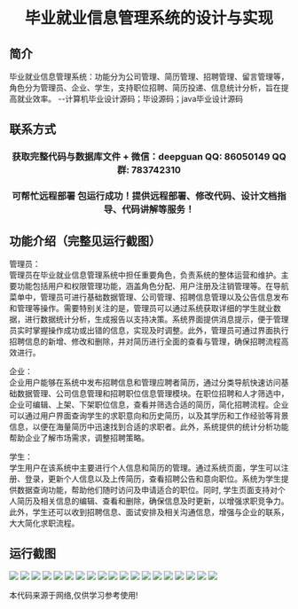 <p><h1 align="center">毕业就业信息管理系统的设计与实现</h1></p>

## 简介
毕业就业信息管理系统：功能分为公司管理、简历管理、招聘管理、留言管理等，角色分为管理员、企业、学生，支持职位招聘、简历投递、信息统计分析，旨在提高就业效率。    --计算机毕业设计源码；毕设源码；java毕业设计源码


## 联系方式
<p><h3 align="center">获取完整代码与数据库文件 + 微信：deepguan QQ: 86050149 QQ群: 783742310</h3></p>
<p><h3 align="center">可帮忙远程部署 包运行成功！提供远程部署、修改代码、设计文档指导、代码讲解等服务！</h3></p>

## 功能介绍（完整见运行截图）
管理员：  
管理员在毕业就业信息管理系统中担任重要角色，负责系统的整体运营和维护。主要功能包括用户和权限管理功能，涵盖角色分配、用户注册及注销管理等。在导航菜单中，管理员可进行基础数据管理、公司管理、招聘信息管理以及公告信息发布和管理等操作。需要特别关注的是，管理员可以通过系统获取详细的学生就业数据，进行数据统计分析，生成报告以支持决策。系统界面提供消息提示，便于管理员实时掌握操作成功或出错的信息，实现及时调整。此外，管理员可通过界面执行招聘信息的新增、修改和删除，并对简历进行全面的查看与管理，确保招聘流程高效进行。

企业：  
企业用户能够在系统中发布招聘信息和管理应聘者简历，通过分类导航快速访问基础数据管理、公司信息管理和招聘职位信息管理模块。在职位招聘和人才筛选中，企业可编辑、上架、下架职位信息，查看并筛选合适的简历，简化招聘流程。企业可以通过用户界面查询学生的求职意向和历史简历，以及其学历和工作经验等背景信息，以便在海量简历中迅速找到合适的求职者。此外，系统提供的统计分析功能帮助企业了解市场需求，调整招聘策略。

学生：  
学生用户在该系统中主要进行个人信息和简历的管理。通过系统页面，学生可以注册、登录，更新个人信息以及上传简历，查看招聘公告和意向职位。系统为学生提供数据查询功能，帮助他们随时访问及申请适合的职位。同时, 学生页面支持对个人简历及相关信息的编辑、查看和删除，确保信息及时更新，以增强求职竞争力。此外，学生还可以收到招聘信息、面试安排及相关沟通信息，增强与企业的联系，大大简化求职流程。


## 运行截图
![](https://bs-1329754181.cos.ap-shanghai.myqcloud.com/spring/GraduationEmploymentInformationManagementSystemDesignAndImplementation/img/001.jpg)
![](https://bs-1329754181.cos.ap-shanghai.myqcloud.com/spring/GraduationEmploymentInformationManagementSystemDesignAndImplementation/img/002.jpg)
![](https://bs-1329754181.cos.ap-shanghai.myqcloud.com/spring/GraduationEmploymentInformationManagementSystemDesignAndImplementation/img/003.jpg)
![](https://bs-1329754181.cos.ap-shanghai.myqcloud.com/spring/GraduationEmploymentInformationManagementSystemDesignAndImplementation/img/004.jpg)
![](https://bs-1329754181.cos.ap-shanghai.myqcloud.com/spring/GraduationEmploymentInformationManagementSystemDesignAndImplementation/img/005.jpg)
![](https://bs-1329754181.cos.ap-shanghai.myqcloud.com/spring/GraduationEmploymentInformationManagementSystemDesignAndImplementation/img/006.jpg)
![](https://bs-1329754181.cos.ap-shanghai.myqcloud.com/spring/GraduationEmploymentInformationManagementSystemDesignAndImplementation/img/007.jpg)
![](https://bs-1329754181.cos.ap-shanghai.myqcloud.com/spring/GraduationEmploymentInformationManagementSystemDesignAndImplementation/img/008.jpg)
![](https://bs-1329754181.cos.ap-shanghai.myqcloud.com/spring/GraduationEmploymentInformationManagementSystemDesignAndImplementation/img/009.jpg)
![](https://bs-1329754181.cos.ap-shanghai.myqcloud.com/spring/GraduationEmploymentInformationManagementSystemDesignAndImplementation/img/010.jpg)
![](https://bs-1329754181.cos.ap-shanghai.myqcloud.com/spring/GraduationEmploymentInformationManagementSystemDesignAndImplementation/img/011.jpg)
![](https://bs-1329754181.cos.ap-shanghai.myqcloud.com/spring/GraduationEmploymentInformationManagementSystemDesignAndImplementation/img/012.jpg)
![](https://bs-1329754181.cos.ap-shanghai.myqcloud.com/spring/GraduationEmploymentInformationManagementSystemDesignAndImplementation/img/013.jpg)
![](https://bs-1329754181.cos.ap-shanghai.myqcloud.com/spring/GraduationEmploymentInformationManagementSystemDesignAndImplementation/img/014.jpg)
![](https://bs-1329754181.cos.ap-shanghai.myqcloud.com/spring/GraduationEmploymentInformationManagementSystemDesignAndImplementation/img/015.jpg)
![](https://bs-1329754181.cos.ap-shanghai.myqcloud.com/spring/GraduationEmploymentInformationManagementSystemDesignAndImplementation/img/016.jpg)
![](https://bs-1329754181.cos.ap-shanghai.myqcloud.com/spring/GraduationEmploymentInformationManagementSystemDesignAndImplementation/img/017.jpg)
![](https://bs-1329754181.cos.ap-shanghai.myqcloud.com/spring/GraduationEmploymentInformationManagementSystemDesignAndImplementation/img/018.jpg)
![](https://bs-1329754181.cos.ap-shanghai.myqcloud.com/spring/GraduationEmploymentInformationManagementSystemDesignAndImplementation/img/019.jpg)

<p>本代码来源于网络,仅供学习参考使用!</p>
